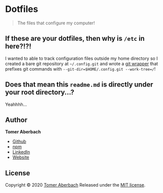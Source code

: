 # Dotfiles
> The files that configure my computer!

## If these are your dotfiles, then why is `/etc` in here?!?!

I wanted to able to track configuration files outside my home directory so I created a bare git repository at `~/.config.git` and wrote a [git wrapper](https://github.com/TomerAberbach/dotfiles/blob/master/home/tomeraberbach/.config/fish/functions/config.fish) that prefixes git commands with `--git-dir=$HOME/.config.git --work-tree=/`!         

## Does that mean this `readme.md` is directly under your root directory...?

Yeahhhh...          

## Author

**Tomer Aberbach**

* [Github](https://github.com/TomerAberbach)
* [npm](https://www.npmjs.com/~tomeraberbach)
* [LinkedIn](https://www.linkedin.com/in/tomer-a)
* [Website](https://tomeraberba.ch)

## License

Copyright © 2020 [Tomer Aberbach](https://github.com/TomerAberbach)
Released under the [MIT license](https://github.com/TomerAberbach/dotfiles/blob/master/license).

